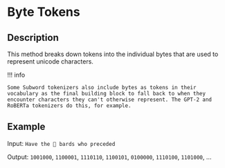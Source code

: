 # Byte Tokens

## Description

This method breaks down tokens into the individual bytes that are used to represent unicode characters.

!!! info

    Some Subword tokenizers also include bytes as tokens in their vocabulary as the final building block to fall back to when they encounter characters they can't otherwise represent. The GPT-2 and RoBERTa tokenizers do this, for example.

## Example

Input: `Have the 🎵 bards who preceded`

Output: `1001000`, `1100001`, `1110110`, `1100101`, `0100000`, `1110100`, `1101000`, ...
